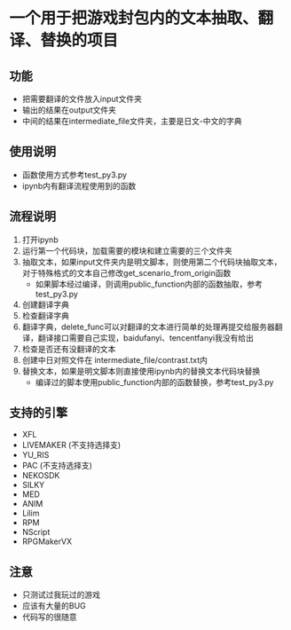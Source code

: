 # 一个用于把游戏封包内的文本抽取、翻译、替换的项目

## 功能
* 把需要翻译的文件放入input文件夹
* 输出的结果在output文件夹
* 中间的结果在intermediate_file文件夹，主要是日文-中文的字典

## 使用说明
* 函数使用方式参考test_py3.py
* ipynb内有翻译流程使用到的函数

## 流程说明
1. 打开ipynb
2. 运行第一个代码块，加载需要的模块和建立需要的三个文件夹
3. 抽取文本，如果input文件夹内是明文脚本，则使用第二个代码块抽取文本，对于特殊格式的文本自己修改get_scenario_from_origin函数
   * 如果脚本经过编译，则调用public_function内部的函数抽取，参考test_py3.py
4. 创建翻译字典
5. 检查翻译字典
6. 翻译字典，delete_func可以对翻译的文本进行简单的处理再提交给服务器翻译，翻译接口需要自己实现，baidufanyi、tencentfanyi我没有给出
7. 检查是否还有没翻译的文本
8. 创建中日对照文件在 intermediate_file/contrast.txt内
9. 替换文本，如果是明文脚本则直接使用ipynb内的替换文本代码块替换
   * 编译过的脚本使用public_function内部的函数替换，参考test_py3.py

## 支持的引擎
* XFL
* LIVEMAKER (不支持选择支)
* YU_RIS
* PAC (不支持选择支)
* NEKOSDK
* SILKY
* MED
* ANIM
* Lilim
* RPM
* NScript
* RPGMakerVX

## 注意
* 只测试过我玩过的游戏
* 应该有大量的BUG
* 代码写的很随意
